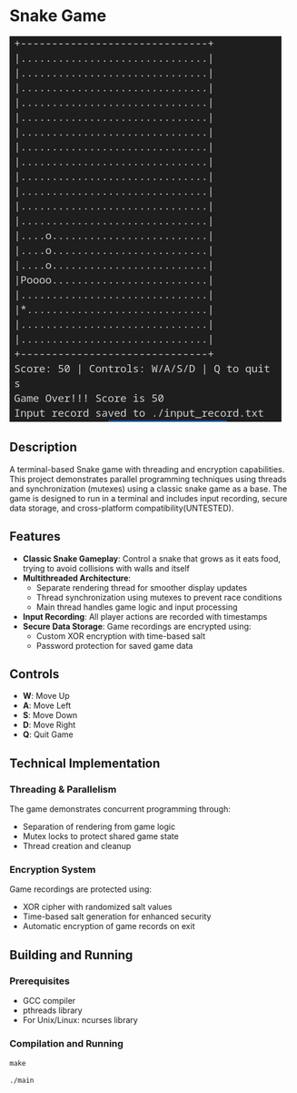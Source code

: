 # Snake Game

![Snake Game](./assets/ex_image.png)

## Description
A terminal-based Snake game with threading and encryption capabilities. This project demonstrates parallel programming techniques using threads and synchronization (mutexes) using a classic snake game as a base. The game is designed to run in a terminal and includes input recording, secure data storage, and cross-platform compatibility(UNTESTED).

## Features

- **Classic Snake Gameplay**: Control a snake that grows as it eats food, trying to avoid collisions with walls and itself
- **Multithreaded Architecture**:
  - Separate rendering thread for smoother display updates
  - Thread synchronization using mutexes to prevent race conditions
  - Main thread handles game logic and input processing
- **Input Recording**: All player actions are recorded with timestamps
- **Secure Data Storage**: Game recordings are encrypted using:
  - Custom XOR encryption with time-based salt
  - Password protection for saved game data

## Controls
- **W**: Move Up
- **A**: Move Left
- **S**: Move Down
- **D**: Move Right
- **Q**: Quit Game

## Technical Implementation

### Threading & Parallelism
The game demonstrates concurrent programming through:
- Separation of rendering from game logic
- Mutex locks to protect shared game state
- Thread creation and cleanup

### Encryption System
Game recordings are protected using:
- XOR cipher with randomized salt values
- Time-based salt generation for enhanced security
- Automatic encryption of game records on exit

## Building and Running

### Prerequisites
- GCC compiler
- pthreads library
- For Unix/Linux: ncurses library

### Compilation and Running
```
make
```

```
./main
```
